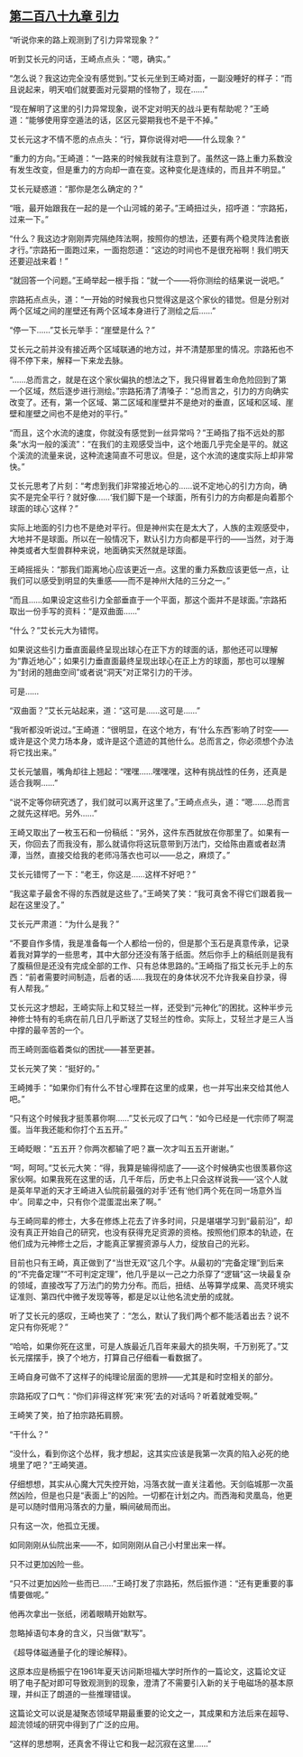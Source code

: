 ## [第二百八十九章 引力](https://www.xxbiquge.com/11_11207/9180842.html)


  “听说你来的路上观测到了引力异常现象？”

  听到艾长元的问话，王崎点点头：“嗯，确实。”

  “怎么说？我这边完全没有感觉到。”艾长元坐到王崎对面，一副没睡好的样子：“而且说起来，明天咱们就要面对元婴期的怪物了，现在……”

  “现在解明了这里的引力异常现象，说不定对明天的战斗更有帮助呢？”王崎道：“能够使用穿空遁法的话，区区元婴期我也不是干不掉。”

  艾长元这才不情不愿的点点头：“行，算你说得对吧——什么现象？”

  “重力的方向。”王崎道：“一路来的时候我就有注意到了。虽然这一路上重力系数没有发生改变，但是重力的方向却一直在变。这种变化是连续的，而且并不明显。”

  艾长元疑惑道：“那你是怎么确定的？”

  “哦，最开始跟我在一起的是一个山河城的弟子。”王崎扭过头，招呼道：“宗路拓，过来一下。”

  “什么？我这边才刚刚弄完隔绝阵法啊，按照你的想法，还要有两个稳灵阵法套嵌才行。”宗路拓一面跑过来，一面抱怨道：“这边的时间也不是很充裕啊！我们明天还要迎战来着！”

  “就回答一个问题。”王崎举起一根手指：“就一个——将你测绘的结果说一说吧。”

  宗路拓点点头，道：“一开始的时候我也只觉得这是这个家伙的错觉。但是分别对两个区域之间的崖壁还有两个区域本身进行了测绘之后……”

  “停一下……”艾长元举手：“崖壁是什么？”

  艾长元之前并没有接近两个区域联通的地方过，并不清楚那里的情况。宗路拓也不得不停下来，解释一下来龙去脉。

  “……总而言之，就是在这个家伙偏执的想法之下，我只得冒着生命危险回到了第一个区域，然后逐步进行测绘。”宗路拓清了清嗓子：“总而言之，引力的方向确实改变了。还有，第一个区域、第二区域和崖壁并不是绝对的垂直，区域和区域、崖壁和崖壁之间也不是绝对的平行。”

  “而且，这个水流的速度，你就没有感觉到一丝异常吗？”王崎指了指不远处的那条“水沟一般的溪流”：“在我们的主观感受当中，这个地面几乎完全是平的。就这个溪流的流量来说，这种流速简直不可思议。但是，这个水流的速度实际上却非常快。”

  艾长元思考了片刻：“考虑到我们非常接近地心的……说不定地心的引力方向，确实不是完全平行？就好像……‘我们脚下是一个球面，所有引力的方向都是向着那个球面的球心’这样？”

  实际上地面的引力也不是绝对平行。但是神州实在是太大了，人族的主观感受中，大地并不是球面。所以在一般情况下，默认引力方向都是平行的——当然，对于海神类或者大型兽群种来说，地面确实天然就是球面。

  王崎摇摇头：“那我们距离地心应该更近一点。这里的重力系数应该更低一点，让我们可以感受到明显的失重感——而不是神州大陆的三分之一。”

  “而且……如果设定这些引力全部垂直于一个平面，那这个面并不是球面。”宗路拓取出一份手写的资料：“是双曲面……”

  “什么？”艾长元大为错愕。

  如果说这些引力垂直面最终呈现出球心在正下方的球面的话，那他还可以理解为“靠近地心”；如果引力垂直面最终呈现出球心在正上方的球面，那也可以理解为“封闭的翘曲空间”或者说“洞天”对正常引力的干涉。

  可是……

  “双曲面？”艾长元站起来，道：“这可是……这可是……”

  “我听都没听说过。”王崎道：“很明显，在这个地方，有‘什么东西’影响了时空——或许是这个灵力场本身，或许是这个遗迹的其他什么。总而言之，你必须想个办法将它找出来。”

  艾长元皱眉，嘴角却往上翘起：“嘿嘿……嘿嘿嘿，这种有挑战性的任务，还真是适合我啊……”

  “说不定等你研究透了，我们就可以离开这里了。”王崎点点头，道：“嗯……总而言之就先这样吧。另外……”

  王崎又取出了一枚玉石和一份稿纸：“另外，这件东西就放在你那里了。如果有一天，你回去了而我没有，那么就请你将这玩意带到万法门，交给陈由嘉或者赵清潭，当然，直接交给我的老师冯落衣也可以——总之，麻烦了。”

  艾长元错愕了一下：“老王，你这是……这样不好吧？”

  “我这辈子最舍不得的东西就是这些了。”王崎笑了笑：“我可真舍不得它们跟着我一起在这里没了。”

  艾长元严肃道：“为什么是我？”

  “不要自作多情，我是准备每一个人都给一份的，但是那个玉石是真意传承，记录着我对算学的一些思考，其中大部分还没有落于纸面。然后你手上的稿纸则是我有了腹稿但是还没有完成全部的工作、只有总体思路的。”王崎指了指艾长元手上的东西：“前者需要时间制造，后者的话……我现在的身体状况不允许我亲自抄录，得有人帮我。”

  艾长元这才想起，王崎实际上和艾轻兰一样，还受到“元神化”的困扰。这种半步元神修士特有的毛病在前几日几乎断送了艾轻兰的性命。实际上，艾轻兰才是三人当中撑的最辛苦的一个。

  而王崎则面临着类似的困扰——甚至更甚。

  艾长元笑了笑：“挺好的。”

  王崎摊手：“如果你们有什么不甘心埋葬在这里的成果，也一并写出来交给其他人吧。”

  “只有这个时候我才挺羡慕你啊……”艾长元叹了口气：“如今已经是一代宗师了啊混蛋。当年我还能和你打个五五开。”

  王崎眨眼：“五五开？你两次都输了吧？赢一次才叫五五开谢谢。”

  “呵，呵呵。”艾长元大笑：“得，我算是输得彻底了——这个时候确实也很羡慕你这家伙啊。如果我死在这里的话，几千年后，历史书上只会这样说我——‘这个人就是英年早逝的天才王崎进入仙院前最强的对手’还有‘他们两个死在同一场意外当中’。同辈之中，只有你个混蛋混出来了啊。”

  与王崎同辈的修士，大多在修炼上花去了许多时间，只是堪堪学习到“最前沿”，却没有真正开始自己的研究，也没有获得充足资源的资格。按照他们原本的轨迹，在他们成为元神修士之后，才能真正掌握资源与人力，绽放自己的光彩。

  目前也只有王崎，真正做到了“当世无双”这几个字。从最初的“完备定理”到后来的“不完备定理”“不可判定定理”，他几乎是以一己之力杀穿了“逻辑”这一块最复杂的领域，直接改写了万法门的势力分布。而后，扭结、丛等算学成果、高灵环境实证准则、第四代中微子发现等等，都是足以让他名流史册的成就。

  听了艾长元的感叹，王崎也笑了：“怎么，默认了我们两个都不能活着出去？说不定只有你死呢？”

  “哈哈，如果你死在这里，可是人族最近几百年来最大的损失啊，千万别死了。”艾长元摆摆手，换了个地方，打算自己仔细看一看数据了。

  王崎自身可做不了这样子的纯理论层面的思辨——尤其是和时空相关的部分。

  宗路拓叹了口气：“你们非得这样‘死’来‘死’去的对话吗？听着就难受啊。”

  王崎笑了笑，拍了拍宗路拓肩膀。

  “干什么？”

  “没什么，看到你这个怂样，我才想起，这其实应该是我第一次真的陷入必死的绝境里了吧？”王崎笑道。

  仔细想想，其实从心魔大咒失控开始，冯落衣就一直关注着他。天剑临城那一次虽然凶险，但是也只是“表面上”的凶险。一切都在计划之内。而西海和灵凰岛，他更是可以随时借用冯落衣的力量，瞬间破局而出。

  只有这一次，他孤立无援。

  如同刚刚从仙院出来——不，如同刚刚从自己小村里出来一样。

  只不过更加凶险一些。

  “只不过更加凶险一些而已……”王崎打发了宗路拓，然后振作道：“还有更重要的事情要做呢。”

  他再次拿出一张纸，闭着眼睛开始默写。

  忽略掉语句本身的含义，只当做“默写”。

  《超导体磁通量子化的理论解释》。

  这原本应是杨振宁在1961年夏天访问斯坦福大学时所作的一篇论文，这篇论文证明了电子配对即可导致观测到的现象，澄清了不需要引入新的关于电磁场的基本原理，并纠正了朗道的一些推理错误。

  这篇论文可以说是凝聚态领域早期最重要的论文之一，其成果和方法后来在超导、超流领域的研究中得到了广泛的应用。

  “这样的思想啊，还真舍不得让它和我一起沉寂在这里……”
